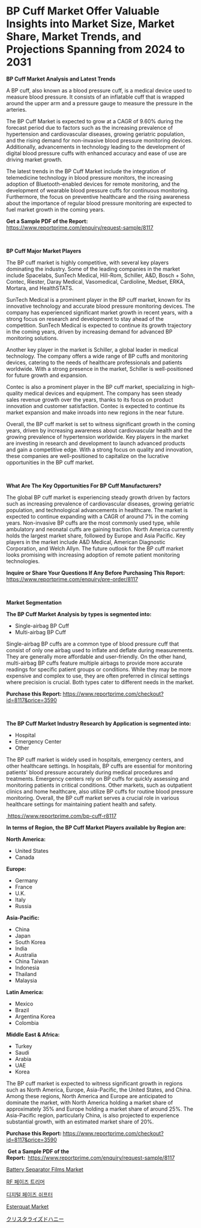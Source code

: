 <p><h1>BP Cuff Market Offer Valuable Insights into Market Size, Market Share, Market Trends, and Projections Spanning from 2024 to 2031</h1></p><p><strong>BP Cuff Market Analysis and Latest Trends</strong></p>
<p><p>A BP cuff, also known as a blood pressure cuff, is a medical device used to measure blood pressure. It consists of an inflatable cuff that is wrapped around the upper arm and a pressure gauge to measure the pressure in the arteries.</p><p>The BP Cuff Market is expected to grow at a CAGR of 9.60% during the forecast period due to factors such as the increasing prevalence of hypertension and cardiovascular diseases, growing geriatric population, and the rising demand for non-invasive blood pressure monitoring devices. Additionally, advancements in technology leading to the development of digital blood pressure cuffs with enhanced accuracy and ease of use are driving market growth.</p><p>The latest trends in the BP Cuff Market include the integration of telemedicine technology in blood pressure monitors, the increasing adoption of Bluetooth-enabled devices for remote monitoring, and the development of wearable blood pressure cuffs for continuous monitoring. Furthermore, the focus on preventive healthcare and the rising awareness about the importance of regular blood pressure monitoring are expected to fuel market growth in the coming years.</p></p>
<p><strong>Get a Sample PDF of the Report:&nbsp;</strong> <a href="https://www.reportprime.com/enquiry/request-sample/8117">https://www.reportprime.com/enquiry/request-sample/8117</a></p>
<p>&nbsp;</p>
<p><strong>BP Cuff Major Market Players</strong></p>
<p><p>The BP cuff market is highly competitive, with several key players dominating the industry. Some of the leading companies in the market include Spacelabs, SunTech Medical, Hill-Rom, Schiller, A&D, Bosch + Sohn, Contec, Riester, Daray Medical, Vasomedical, Cardioline, Medset, ERKA, Mortara, and HealthSTATS.</p><p>SunTech Medical is a prominent player in the BP cuff market, known for its innovative technology and accurate blood pressure monitoring devices. The company has experienced significant market growth in recent years, with a strong focus on research and development to stay ahead of the competition. SunTech Medical is expected to continue its growth trajectory in the coming years, driven by increasing demand for advanced BP monitoring solutions.</p><p>Another key player in the market is Schiller, a global leader in medical technology. The company offers a wide range of BP cuffs and monitoring devices, catering to the needs of healthcare professionals and patients worldwide. With a strong presence in the market, Schiller is well-positioned for future growth and expansion.</p><p>Contec is also a prominent player in the BP cuff market, specializing in high-quality medical devices and equipment. The company has seen steady sales revenue growth over the years, thanks to its focus on product innovation and customer satisfaction. Contec is expected to continue its market expansion and make inroads into new regions in the near future.</p><p>Overall, the BP cuff market is set to witness significant growth in the coming years, driven by increasing awareness about cardiovascular health and the growing prevalence of hypertension worldwide. Key players in the market are investing in research and development to launch advanced products and gain a competitive edge. With a strong focus on quality and innovation, these companies are well-positioned to capitalize on the lucrative opportunities in the BP cuff market.</p></p>
<p>&nbsp;</p>
<p><strong>What Are The Key Opportunities For BP Cuff Manufacturers?</strong></p>
<p><p>The global BP cuff market is experiencing steady growth driven by factors such as increasing prevalence of cardiovascular diseases, growing geriatric population, and technological advancements in healthcare. The market is expected to continue expanding with a CAGR of around 7% in the coming years. Non-invasive BP cuffs are the most commonly used type, while ambulatory and neonatal cuffs are gaining traction. North America currently holds the largest market share, followed by Europe and Asia Pacific. Key players in the market include A&D Medical, American Diagnostic Corporation, and Welch Allyn. The future outlook for the BP cuff market looks promising with increasing adoption of remote patient monitoring technologies.</p></p>
<p><strong>Inquire or Share Your Questions If Any Before Purchasing This Report:</strong> <a href="https://www.reportprime.com/enquiry/pre-order/8117">https://www.reportprime.com/enquiry/pre-order/8117</a></p>
<p>&nbsp;</p>
<p><strong>Market Segmentation</strong></p>
<p><strong>The BP Cuff Market Analysis by types is segmented into:</strong></p>
<p><ul><li>Single-airbag BP Cuff</li><li>Multi-airbag BP Cuff</li></ul></p>
<p><p>Single-airbag BP cuffs are a common type of blood pressure cuff that consist of only one airbag used to inflate and deflate during measurements. They are generally more affordable and user-friendly. On the other hand, multi-airbag BP cuffs feature multiple airbags to provide more accurate readings for specific patient groups or conditions. While they may be more expensive and complex to use, they are often preferred in clinical settings where precision is crucial. Both types cater to different needs in the market.</p></p>
<p><strong>Purchase this Report:&nbsp;</strong><a href="https://www.reportprime.com/checkout?id=8117&price=3590">https://www.reportprime.com/checkout?id=8117&price=3590</a></p>
<p>&nbsp;</p>
<p><strong>The BP Cuff Market Industry Research by Application is segmented into:</strong></p>
<p><ul><li>Hospital</li><li>Emergency Center</li><li>Other</li></ul></p>
<p><p>The BP cuff market is widely used in hospitals, emergency centers, and other healthcare settings. In hospitals, BP cuffs are essential for monitoring patients' blood pressure accurately during medical procedures and treatments. Emergency centers rely on BP cuffs for quickly assessing and monitoring patients in critical conditions. Other markets, such as outpatient clinics and home healthcare, also utilize BP cuffs for routine blood pressure monitoring. Overall, the BP cuff market serves a crucial role in various healthcare settings for maintaining patient health and safety.</p></p>
<p><a href="https://www.reportprime.com/bp-cuff-r8117">&nbsp;https://www.reportprime.com/bp-cuff-r8117</a></p>
<p><strong>In terms of Region, the BP Cuff Market Players available by Region are:</strong></p>
<p>
    <p> <strong> North America: </strong>
        <ul>
            <li>United States</li>
            <li>Canada</li>
        </ul>
        </p> 
    <p> <strong> Europe: </strong>
        <ul>
            <li>Germany</li>
            <li>France</li>
            <li>U.K.</li>
            <li>Italy</li>
            <li>Russia</li>
        </ul>
        </p> 
    <p> <strong> Asia-Pacific: </strong>
        <ul>
            <li>China</li>
            <li>Japan</li>
            <li>South Korea</li>
            <li>India</li>
            <li>Australia</li>
            <li>China Taiwan</li>
            <li>Indonesia</li>
            <li>Thailand</li>
            <li>Malaysia</li>
        </ul>
        </p> 
    <p> <strong> Latin America: </strong>
        <ul>
            <li>Mexico</li>
            <li>Brazil</li>
            <li>Argentina Korea</li>
            <li>Colombia</li>
        </ul>
        </p> 
    <p> <strong> Middle East & Africa: </strong>
        <ul>
            <li>Turkey</li>
            <li>Saudi</li>
            <li>Arabia</li>
            <li>UAE</li>
            <li>Korea</li>
        </ul>
    </p>
    </p>
<p><p>The BP cuff market is expected to witness significant growth in regions such as North America, Europe, Asia-Pacific, the United States, and China. Among these regions, North America and Europe are anticipated to dominate the market, with North America holding a market share of approximately 35% and Europe holding a market share of around 25%. The Asia-Pacific region, particularly China, is also projected to experience substantial growth, with an estimated market share of 20%.</p></p>
<p><strong>Purchase this Report: </strong><a href="https://www.reportprime.com/checkout?id=8117&price=3590">https://www.reportprime.com/checkout?id=8117&price=3590</a></p>
<p>&nbsp;<strong>Get a Sample PDF of the Report:&nbsp;&nbsp;</strong><a href="https://www.reportprime.com/enquiry/request-sample/8117">https://www.reportprime.com/enquiry/request-sample/8117</a></p>
<p><strong></strong></p>
<p><p><a href="https://www.linkedin.com/pulse/battery-separator-films-market-centers-aspects-growth-share-xxkyf?trackingId=639OFyax1R0L6Isd4WLAXQ%3D%3D">Battery Separator Films Market</a></p><p><a href="https://github.com/TimmyMann6767/Market-Research-Report-List-1/blob/main/759004334602.md">RF 페이즈 트리머</a></p><p><a href="https://github.com/JeromeRtyau89966/Market-Research-Report-List-1/blob/main/938603234606.md">디지털 페이즈 쉬프터</a></p><p><a href="https://www.linkedin.com/pulse/esterquat-market-research-report-unlocks-analysis-financial-status-b99se?trackingId=KxVAQYwxx8B%2FYtaULOpHww%3D%3D">Esterquat Market</a></p><p><a href="https://github.com/AriMuller2009/Market-Research-Report-List-1/blob/main/988056332674.md">クリスタライズドハニー</a></p></p>